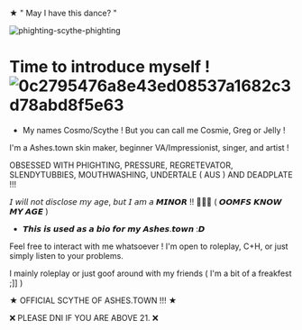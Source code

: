 

★ " May I have this dance? "

![phighting-scythe-phighting](https://github.com/user-attachments/assets/4eb9aa29-8ce5-4fe5-b281-dd3bf0d90857)


# Time to introduce myself ! ![0c2795476a8e43ed08537a1682c3d78abd8f5e63](https://github.com/user-attachments/assets/b141c4b2-871d-4480-b3ea-0ce7d091766c)

- My names Cosmo/Scythe ! But you can call me Cosmie, Greg or Jelly !

I'm a Ashes.town skin maker, beginner VA/Impressionist, singer, and artist !  

OBSESSED WITH PHIGHTING, PRESSURE, REGRETEVATOR, SLENDYTUBBIES, MOUTHWASHING, UNDERTALE ( AUS ) AND DEADPLATE !!!


𝘐 𝘸𝘪𝘭𝘭 𝘯𝘰𝘵 𝘥𝘪𝘴𝘤𝘭𝘰𝘴𝘦 𝘮𝘺 𝘢𝘨𝘦, 𝘣𝘶𝘵 𝘐 𝘢𝘮 𝘢 𝙈𝙄𝙉𝙊𝙍 !! 🔞🔞🔞 ( 𝙊𝙊𝙈𝙁𝙎 𝙆𝙉𝙊𝙒 𝙈𝙔 𝘼𝙂𝙀 )

- 𝙏𝙝𝙞𝙨 𝙞𝙨 𝙪𝙨𝙚𝙙 𝙖𝙨 𝙖 𝙗𝙞𝙤 𝙛𝙤𝙧 𝙢𝙮 𝘼𝙨𝙝𝙚𝙨.𝙩𝙤𝙬𝙣 :𝘿

Feel free to interact with me whatsoever ! I'm open to roleplay, C+H, or just simply listen to your problems. 

I mainly roleplay or just goof around with my friends ( I'm a bit of a freakfest ;]] )

★ OFFICIAL SCYTHE OF ASHES.TOWN !!! ★


❌ PLEASE DNI IF YOU ARE ABOVE 21. ❌
